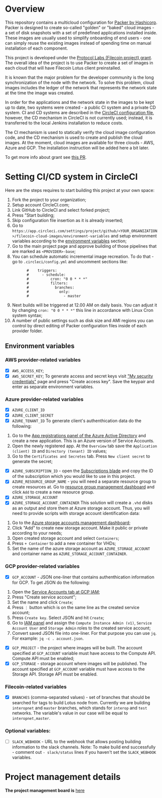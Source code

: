 # Overview

This repository contains a multicloud configuration for [Packer by Hashicorp](https://packer.io). Packer is designed to create so-called "golden" or "baked" cloud images - a set of disk snapshots with a set of predefined applications installed inside. These images are usually used to simplify onboarding of end users - one can simply reuse the existing images instead of spending time on manual installation of each component.

This project is developed under the [Protocol Labs (Filecoin project) grant](https://filecoin.io/grants/). The overall idea of the project is to use Packer to create a set of images in each cloud that will have Filecoin Lotus client preinstalled. 

It is known that the major problem for the developer community is the long synchronization of the node with the network. To solve this problem, cloud images includes the ledger of the network that represents the network state at the time the image was created. 

In order for the applications and the network state in the images to be kept up to date, two systems were created - a public CI system and a private CD system. CI and CD systems are described in the [CircleCI configuration file](.circleci/config.yml), however, the CD mechanism in CircleCI is not currently used; instead, it is transferred to the local Jenkins installation to reduce costs.

The CI mechanism is used to statically verify the cloud image configuration code, and the CD mechanism is used to create and publish the cloud images. At the moment, cloud images are available for three clouds - AWS, Azure and GCP. The installation instruction will be added here a bit later. 

To get more info about grant see [this PR](https://github.com/filecoin-project/devgrants/pull/116).

# Setting CI/CD system in CircleCI

Here are the steps requires to start building this project at your own space:
1) Fork the project to your organization;
2) Setup account CircleCI.com;
3) Link GitHub to CircleCI and select forked project; 
4) Press "Start building;
5) Skip configuration file insertion as it is already inserted;
6) Go to `https://app.circleci.com/settings/project/github/<YOUR_ORGANIZATION>/filecoin-cloud-images/environment-variables` and setup environment variables according to the [environment variables](#environment-variables) section;
7) Go to the main project page and approve building of those pipelines that are marked as `<PROVIDER>-base`;
8) You can schedule automatic incremental image recreation. To do that - go to `.circleci/config.yml` and uncomment sections like:
```
          #    triggers:
          #      - schedule:
          #          cron: "0 0 * * *"
          #          filters:
          #            branches:
          #              only:
          #                - master
```
9) Next builds will be triggered at 12.00 AM on daily basis. You can adjust it by changing `cron: "0 0 * * *"` this line in accordance with Linux Cron system syntax;
10) A number of public settings such as disk size and AMI regions you can control by direct editing of Packer configuration files inside of each provider folder.

## Environment variables

### AWS provider-related variables

- [x] `AWS_ACCESS_KEY`;
- [x] `AWS_SECRET_KEY`;
To generate access and secret keys visit ["My security credentials"](https://console.aws.amazon.com/iam/home?#/security_credentials) page and press "Create access key". Save the keypair and enter as separate environment variables.

### Azure provider-related variables

- [x] `AZURE_CLIENT_ID`
- [x] `AZURE_CLIENT_SECRET`
- [x] `AZURE_TENANT_ID`
To generate client's authenthication data do the following:
1) Go to the [App registrations panel of the Azure Active Directory](https://portal.azure.com/#blade/Microsoft_AAD_IAM/ActiveDirectoryMenuBlade/RegisteredApps) and create a new application. This is an Azure version of Service Accounts. 
2) Open the newly registered app. At the `Overview` tab save the `Application (client) ID` and `Directory (tenant) ID` values;
3) Go to the `Certificates and Secretes` tab. Press `New client secret` to generate the secret;
- [x] `AZURE_SUBSCRIPTION_ID` - open the [Subscriptions blade](https://portal.azure.com/#blade/Microsoft_Azure_Billing/SubscriptionsBlade) and copy the ID of the subscription which you would like to use in this project.
- [x] `AZURE_RESOURCE_GROUP_NAME` - you will need a separate resource group to create resources at. Go to [resource group management dashboard](https://portal.azure.com/#blade/HubsExtension/BrowseResourceGroups) and click `Add` to create a new resource group. 
- [x] `AZURE_STORAGE_ACCOUNT`
- [x] `AZURE_STORAGE_ACCOUNT_CONTAINER`
This solution will create a `.vhd` disks as an output and store them at Azure storage account. Thus, you will need to provide scripts with storage account identification data:
1) Go to the [Azure storage accounts management dashboard](https://portal.azure.com/#blade/HubsExtension/BrowseResource/resourceType/Microsoft.Storage%2FStorageAccounts);
2) Click "Add" to create new storage account. Make it public or private according to your needs;
3) Open created storage account and select `Containers`;
4) Press `+ Container` to add a new container for VHDs;
5) Set the name of the azure storage account as `AZURE_STORAGE_ACCOUNT` and container name as `AZURE_STORAGE_ACCOUNT_CONTAINER`.

### GCP provider-related variables

- [x] `GCP_ACCOUNT` - JSON one-liner that contains authenthication information for GCP. To get JSON do the following:
1) Open the [Service Accounts tab at GCP IAM](https://console.cloud.google.com/iam-admin/serviceaccounts);
2) Press "Create service account";
3) Set the name and click `Create`;
4) Press `⋮` button which is on the same line as the created service account;
5) Press `Create key`. Select JSON and hit `Create`;
6) Go to [IAM panel](https://console.cloud.google.com/iam-admin/iam) and assign the `Compute Instance Admin (v1)`, `Service Account User` and `Storage Admin` roles to the created service account;
7) Convert saved JSON file into one-liner. For that purpose you can use `jq`. For example: `jq -c . account.json`.
- [x] `GCP_PROJECT` - the project where images will be built. The account specified at `GCP_ACCOUNT` variable must have access to the Compute API. Compute API must be enabled;
- [x] `GCP_STORAGE` - storage account where images will be published. The account specified at `GCP_ACCOUNT` variable must have access to the Storage API. Storage API must be enabled.

### Filecoin-related variables

- [x] `BRANCHES` (comma-separated values) - set of branches that should be searched for tags to build Lotus node from. Currently we are building `interopnet` and `master` branches, which stands for `interop` and `test` networks. The variable's value in our case will be equal to `interopnet,master`.

### Optional variables:

- [ ] `SLACK_WEBHOOK` - URL to the webhook that allows posting building information to the slack channels.
Note: To make build end successfully - comment out `- slack/status` lines if you haven't set the `SLACK_WEBHOOK` variables.

# Project management details

**The project management board is** [here](https://github.com/protofire/filecoin-cloud-images#workspaces/filecoin-cloud-images-5eda14bd52f3aafa934e8aea/board?repos=269589633)
